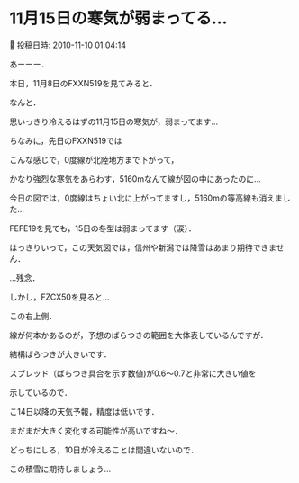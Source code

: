 # 11月15日の寒気が弱まってる…

📅 投稿日時: 2010-11-10 01:04:14

あーーー．


本日，11月8日のFXXN519を見てみると．


[](http://blogimg.goo.ne.jp/user_image/61/31/9b4939f555027ba6bfd3cd0b05b5546a.jpg)


なんと．


思いっきり冷えるはずの11月15日の寒気が，弱まってます…





ちなみに，先日のFXXN519では


[](http://blogimg.goo.ne.jp/user_image/4d/36/ebd590ae35a19aeeb3699999cee454f6.jpg)


こんな感じで，0度線が北陸地方まで下がって，


かなり強烈な寒気をあらわす，5160mなんて線が図の中にあったのに…





今日の図では，0度線はちょい北に上がってますし，5160mの等高線も消えました…


FEFE19を見ても，15日の冬型は弱まってます（涙）．


はっきりいって，この天気図では，信州や新潟では降雪はあまり期待できません．


…残念．





しかし，FZCX50を見ると…


[](http://blogimg.goo.ne.jp/user_image/70/f1/4d8ca0a410cec781f70b9625ec7e48a8.jpg)


この右上側．


線が何本かあるのが，予想のばらつきの範囲を大体表しているんですが．


結構ばらつきが大きいです．


スプレッド（ばらつき具合を示す数値)が0.6～0.7と非常に大きい値を


示しているので．


こ14日以降の天気予報，精度は低いです．


まだまだ大きく変化する可能性が高いですね～．





どっちにしろ，10日が冷えることは間違いないので．


この積雪に期待しましょう…

